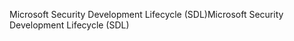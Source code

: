 <span data-ttu-id="a6540-101">Microsoft Security Development Lifecycle (SDL)</span><span class="sxs-lookup"><span data-stu-id="a6540-101">Microsoft Security Development Lifecycle (SDL)</span></span>